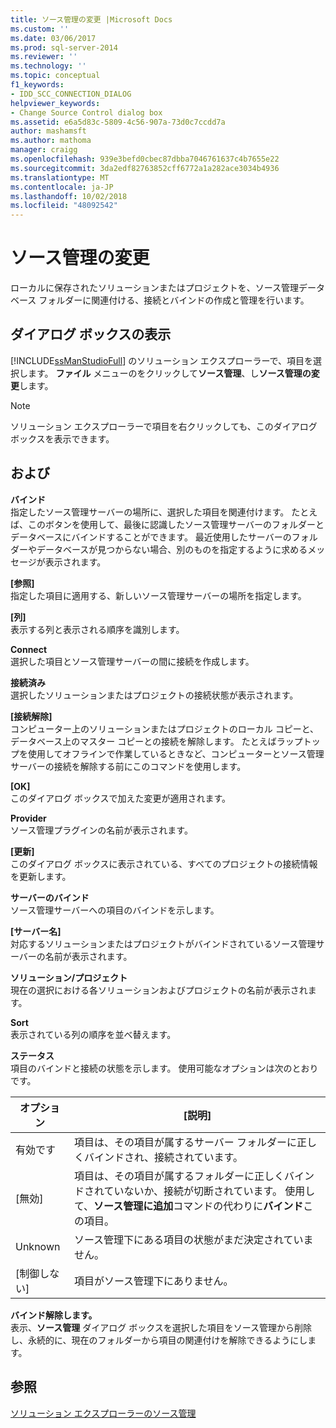 ```yaml
---
title: ソース管理の変更 |Microsoft Docs
ms.custom: ''
ms.date: 03/06/2017
ms.prod: sql-server-2014
ms.reviewer: ''
ms.technology: ''
ms.topic: conceptual
f1_keywords:
- IDD_SCC_CONNECTION_DIALOG
helpviewer_keywords:
- Change Source Control dialog box
ms.assetid: e6a5d83c-5809-4c56-907a-73d0c7ccdd7a
author: mashamsft
ms.author: mathoma
manager: craigg
ms.openlocfilehash: 939e3befd0cbec87dbba7046761637c4b7655e22
ms.sourcegitcommit: 3da2edf82763852cff6772a1a282ace3034b4936
ms.translationtype: MT
ms.contentlocale: ja-JP
ms.lasthandoff: 10/02/2018
ms.locfileid: "48092542"
---
```

# <a name="change-source-control"></a>ソース管理の変更
  ローカルに保存されたソリューションまたはプロジェクトを、ソース管理データベース フォルダーに関連付ける、接続とバインドの作成と管理を行います。  
  
## <a name="dialog-box-access"></a>ダイアログ ボックスの表示  
 [!INCLUDE[ssManStudioFull](../includes/ssmanstudiofull-md.md)] のソリューション エクスプローラーで、項目を選択します。 **ファイル** メニューのをクリックして**ソース管理**、し**ソース管理の変更**します。  
  
> [!NOTE]  
>  ソリューション エクスプローラーで項目を右クリックしても、このダイアログ ボックスを表示できます。  
  
## <a name="options"></a>および  
 **バインド**  
 指定したソース管理サーバーの場所に、選択した項目を関連付けます。 たとえば、このボタンを使用して、最後に認識したソース管理サーバーのフォルダーとデータベースにバインドすることができます。 最近使用したサーバーのフォルダーやデータベースが見つからない場合、別のものを指定するように求めるメッセージが表示されます。  
  
 **[参照]**  
 指定した項目に適用する、新しいソース管理サーバーの場所を指定します。  
  
 **[列]**  
 表示する列と表示される順序を識別します。  
  
 **Connect**  
 選択した項目とソース管理サーバーの間に接続を作成します。  
  
 **接続済み**  
 選択したソリューションまたはプロジェクトの接続状態が表示されます。  
  
 **[接続解除]**  
 コンピューター上のソリューションまたはプロジェクトのローカル コピーと、データベース上のマスター コピーとの接続を解除します。 たとえばラップトップを使用してオフラインで作業しているときなど、コンピューターとソース管理サーバーの接続を解除する前にこのコマンドを使用します。  
  
 **[OK]**  
 このダイアログ ボックスで加えた変更が適用されます。  
  
 **Provider**  
 ソース管理プラグインの名前が表示されます。  
  
 **[更新]**  
 このダイアログ ボックスに表示されている、すべてのプロジェクトの接続情報を更新します。  
  
 **サーバーのバインド**  
 ソース管理サーバーへの項目のバインドを示します。  
  
 **[サーバー名]**  
 対応するソリューションまたはプロジェクトがバインドされているソース管理サーバーの名前が表示されます。  
  
 **ソリューション/プロジェクト**  
 現在の選択における各ソリューションおよびプロジェクトの名前が表示されます。  
  
 **Sort**  
 表示されている列の順序を並べ替えます。  
  
 **ステータス**  
 項目のバインドと接続の状態を示します。 使用可能なオプションは次のとおりです。  
  
|**オプション**|**[説明]**|  
|----------------|---------------------|  
|有効です|項目は、その項目が属するサーバー フォルダーに正しくバインドされ、接続されています。|  
|[無効]|項目は、その項目が属するフォルダーに正しくバインドされていないか、接続が切断されています。 使用して、**ソース管理に追加**コマンドの代わりに**バインド**この項目。|  
|Unknown|ソース管理下にある項目の状態がまだ決定されていません。|  
|[制御しない]|項目がソース管理下にありません。|  
  
 **バインド解除します。**  
 表示、**ソース管理** ダイアログ ボックスを選択した項目をソース管理から削除し、永続的に、現在のフォルダーから項目の関連付けを解除できるようにします。  
  
## <a name="see-also"></a>参照  
 [ソリューション エクスプローラーのソース管理](../../2014/database-engine/solution-explorer-source-control.md)  
  
  
